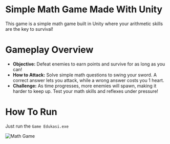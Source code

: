 # Simple Math Game Made With Unity
This game is a simple math game built in Unity where your arithmetic skills are the key to survival!

# Gameplay Overview
* __Objective:__ Defeat enemies to earn points and survive for as long as you can!
* __How to Attack:__ Solve simple math questions to swing your sword. A correct answer lets you attack, while a wrong answer costs you 1 heart.
* __Challenge:__ As time progresses, more enemies will spawn, making it harder to keep up. Test your math skills and reflexes under pressure!

# How To Run
Just run the
`Game Edukasi.exe`


![Math Game](MathGame.gif)
